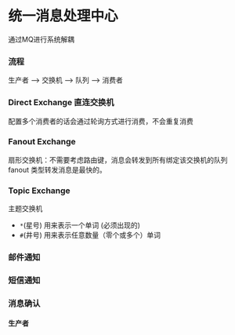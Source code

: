 # 统一消息处理中心
通过MQ进行系统解耦

### 流程
生产者 —> 交换机 —> 队列 —> 消费者

### Direct Exchange 直连交换机
配置多个消费者的话会通过轮询方式进行消费，不会重复消费

### Fanout Exchange
扇形交换机：不需要考虑路由键，消息会转发到所有绑定该交换机的队列  
fanout 类型转发消息是最快的。

### Topic Exchange
主题交换机
* `*`(星号) 用来表示一个单词 (必须出现的)
* `#`(井号) 用来表示任意数量（零个或多个）单词

### 邮件通知

### 短信通知

### 消息确认
#### 生产者


